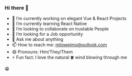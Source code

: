 ### Hi there 👋

- 🔭 I’m currently working on elegant Vue & React Projects
- 🌱 I’m currently learning React Native
- 👯 I’m looking to collaborate on trustable People
- 🤔 I’m looking for a Job opportunity
- 💬 Ask me about anything
- 📫 How to reach me: miloweimo@outlook.com
- 😄 Pronouns: Him/They/Them
- ⚡ Fun fact: I love the natural 🍀 wind blowing through me

😁
